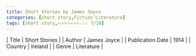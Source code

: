 ```yaml
---
title: Short Stories by James Joyce
categories: [short story,Fiction Literature]
tags: [short story,⭐⭐⭐⭐⭐⭐⭐☆☆☆ 7/10]
---
```

        
| Title | Short Stories  |
| Author |  James Joyce  |
| Publication Date | 1914   |
| Country | Ireland |
| Genre | Literature  |
        